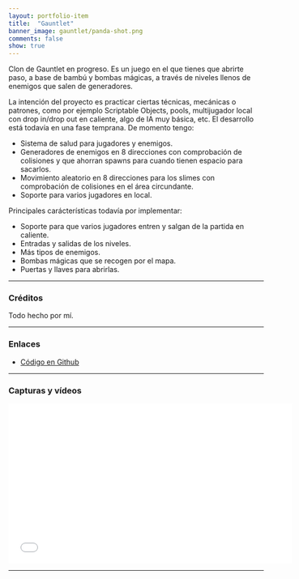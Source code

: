 ```yaml
---
layout: portfolio-item
title:  "Gauntlet"
banner_image: gauntlet/panda-shot.png
comments: false
show: true
---
```


Clon de Gauntlet en progreso. Es un juego en el que tienes que abrirte paso, a base de bambú y bombas mágicas, a través de niveles llenos de enemigos que salen de generadores.

La intención del proyecto es practicar ciertas técnicas, mecánicas o patrones, como por ejemplo Scriptable Objects, pools, multijugador local con drop in/drop out en caliente, algo de IA muy básica, etc. El desarrollo está todavía en una fase temprana. De momento tengo:

* Sistema de salud para jugadores y enemigos.
* Generadores de enemigos en 8 direcciones con comprobación de colisiones y que ahorran spawns para cuando tienen espacio para sacarlos.
* Movimiento aleatorio en 8 direcciones para los slimes con comprobación de colisiones en el área circundante.
* Soporte para varios jugadores en local.

Principales carácterísticas todavía por implementar:

* Soporte para que varios jugadores entren y salgan de la partida en caliente.
* Entradas y salidas de los niveles.
* Más tipos de enemigos.
* Bombas mágicas que se recogen por el mapa.
* Puertas y llaves para abrirlas.

---

### Créditos
Todo hecho por mí.

---

### Enlaces
* [Código en Github](https://github.com/txotxopue/tapa)

---

### Capturas y vídeos
<iframe width="560" height="315" src="//www.youtube.com/embed/nGWJQCvmHOE" frameborder="0" allowfullscreen></iframe>

---